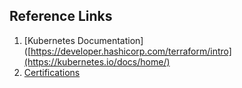 ## Reference Links
1. [Kubernetes Documentation]([https://developer.hashicorp.com/terraform/intro](https://kubernetes.io/docs/home/)
2. [Certifications](https://kubernetes.io/training/)
